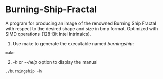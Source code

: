 # Burning-Ship-Fractal
A program for producing an image of the renowned Burning Ship Fractal with respect to the desired shape and size in bmp format. Optimized with SIMD operations (128-Bit Intel Intrinsics).

1. Use make to generate the executable named *burningship*:
```
make
```
2. *-h* or *--help* option to display the manual
```
./burningship -h
```
